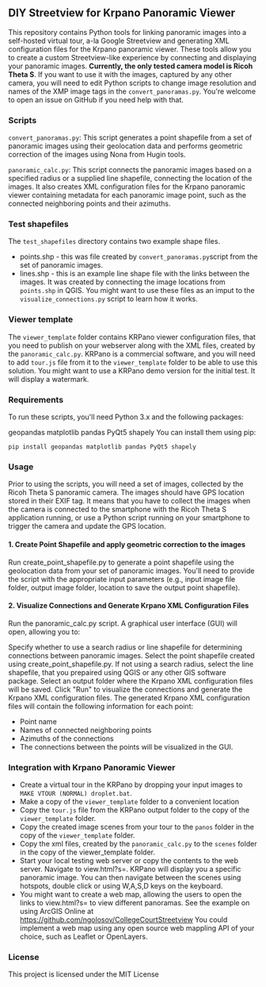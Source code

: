 ## DIY Streetview for Krpano Panoramic Viewer
This repository contains Python tools for linking panoramic images into a self-hosted virtual tour, a-la Google Streetview and generating XML configuration files for the Krpano panoramic viewer. These tools allow you to create a custom Streetview-like experience by connecting and displaying your panoramic images.
**Currently, the only tested camera model is Ricoh Theta S**. If you want to use it with the images, captured by any other camera, you will need to edit Python scripts to change image resolution and names of the XMP image tags in the `convert_panoramas.py`. You're welcome to open an issue on GitHub if you need help with that.

### Scripts
`convert_panoramas.py`: This script generates a point shapefile from a set of panoramic images using their geolocation data and performs geometric correction of the images using Nona from Hugin tools.

`panoramic_calc.py`: This script connects the panoramic images based on a specified radius or a supplied line shapefile, connecting the location of the images. It also creates XML configuration files for the Krpano panoramic viewer containing metadata for each panoramic image point, such as the connected neighboring points and their azimuths.

### Test shapefiles
The `test_shapefiles` directory contains two example shape files. 
* points.shp - this was file created by `convert_panoramas.py`script from the set of panoramic images. 
* lines.shp - this is an example line shape file with the links between the images. It was created by connecting the image locations from `points.shp` in QGIS. 
You might want to use these files as an imput to the `visualize_connections.py` script to learn how it works.

### Viewer template
The `viewer_template` folder contains KRPano viewer configuration files, that you need to publish on your webserver along with the XML files, created by the `panoramic_calc.py`. KRPano is a commercial software, and you will need to add `tour.js` file from it to the `viewer_template` folder to be able to use this solution. You might want to use a KRPano demo version for the initial test. It will display a watermark.


### Requirements
To run these scripts, you'll need Python 3.x and the following packages:

geopandas
matplotlib
pandas
PyQt5
shapely
You can install them using pip:

`pip install geopandas matplotlib pandas PyQt5 shapely`

### Usage
Prior to using the scripts, you will need a set of images, collected by the Ricoh Theta S panoramic camera. The images should have GPS location stored in their EXIF tag. It means that you have to collect the images when the camera is connected to the smartphone with the Ricoh Theta S application running, or use a Python script running on your smartphone to trigger the camera and update the GPS location.

#### 1. Create Point Shapefile and apply geometric correction to the images
Run create_point_shapefile.py to generate a point shapefile using the geolocation data from your set of panoramic images. You'll need to provide the script with the appropriate input parameters (e.g., input image file folder, output image folder, location to save the output point shapefile).

#### 2. Visualize Connections and Generate Krpano XML Configuration Files
Run the panoramic_calc.py script. A graphical user interface (GUI) will open, allowing you to:

Specify whether to use a search radius or line shapefile for determining connections between panoramic images.
Select the point shapefile created using create_point_shapefile.py.
If not using a search radius, select the line shapefile, that you prepaired using QGIS or any other GIS software package.
Select an output folder where the Krpano XML configuration files will be saved.
Click "Run" to visualize the connections and generate the Krpano XML configuration files.
The generated Krpano XML configuration files will contain the following information for each point:

* Point name
* Names of connected neighboring points
* Azimuths of the connections
* The connections between the points will be visualized in the GUI.

### Integration with Krpano Panoramic Viewer
* Create a virtual tour in the KRPano by dropping your input images to `MAKE VTOUR (NORMAL) droplet.bat`.
* Make a copy of the `viewer_template` folder to a convenient location
* Copy the `tour.js` file from the KRPano output folder to the copy of the `viewer_template` folder.
* Copy the created image scenes from your tour to the `panos` folder in the copy of the `viewer_template` folder.
* Copy the xml files, created by the `panoramic_calc.py` to the `scenes` folder in the copy of the viewer_template folder.
* Start your local testing web server or copy the contents to the web server. Navigate to view.html?s=<name of the panoramic image>. KRPano will display you a specific panoramic image. You can then navigate between the scenes using hotspots, double click or using W,A,S,D keys on the keyboard.
* You might want to create a web map, allowing the users to open the links to view.html?s=<name of the panoramic image> to view different panoramas. See the example on using ArcGIS Online at 
https://github.com/ngolosov/CollegeCourtStreetview You could implement a web map using any open source web mappling API of your choice, such as Leaflet or OpenLayers.


### License
This project is licensed under the MIT License
